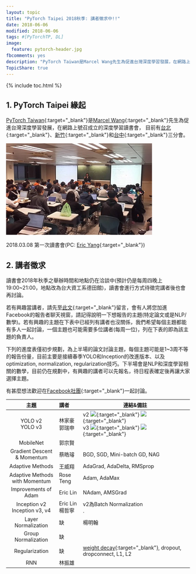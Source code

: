 ```yaml
---
layout: topic
title: "PyTorch Taipei 2018秋季: 講者徵求中!!"
date: 2018-06-06
modified: 2018-06-06
tags: #[PyTorchTP, DL]
image:
  feature: pytorch-header.jpg
fbcomments: yes
description: "PyTorch Taiwan是Marcel Wang先生為促進台灣深度學習發展，在網路上號召成立的深度學習讀書會，目前有台北、台中和新竹三個子分會 | PyTorch Taipei"
TopicShare: true
---
```


{% include toc.html %}

## 1. PyTorch Taipei 緣起

[PyTorch Taiwan](https://www.facebook.com/groups/2027602154187130/){:target="_blank"}是[Marcel Wang](https://www.linkedin.com/in/marcel-wang-3a988b7a/){:target="_blank"}先生為促進台灣深度學習發展，在網路上號召成立的深度學習讀書會，
目前有[台北](http://hemingwang.blogspot.tw/2018/01/pytorchpytorch-taipei_20.html){:target="_blank"}、[新竹](http://hemingwang.blogspot.tw/2018/01/pytorchpytorch-hsinchu.html){:target="_blank"}和[台中](http://hemingwang.blogspot.tw/2018/04/pytorchpytorch-taichung_26.html){:target="_blank"}三分會。

<img src="../../../images/pytp1.jpg">

2018.03.08 第一次讀書會(PC: [Eric Yang](https://www.facebook.com/profile.php?id=1561001417){:target="_blank"})

## 2. 講者徵求

讀書會2018年秋季之舉辦時間和地點仍在洽談中(預計仍是每周四晚上19:00~21:00，地點改為台大資工系德田館)，讀書會進行方式待徵完講者後也會再討論。

若有興趣當講者，請先至[此文](https://www.facebook.com/groups/2027602154187130/permalink/2060273964253282/){:target="_blank"}留言，會有人將您加進Facebook的報告者聊天視窗，請記得說明一下想報告的主題(特定論文或是NLP/數學)。若有興趣的主題在下表中已經列有講者也沒關係，我們希望每個主題都能有多人一起討論，一個主題也可能需要多位講者(每周一位)，列在下表的即為該主題的負責人。

下列的進度表僅初步規劃，為上半場的論文討論主題，每個主題可能是1~3周不等的報告份量，目前主要是接續春季YOLO和Inception的改進版本、以及optimization, normalization, regularization技巧。下半場會是NLP和深度學習相關的數學，目前仍在規劃中，有興趣的講者可以先報名，待日程表確定後再讓大家選擇主題。

有甚麼想法歡迎在[Facebook社團](https://www.facebook.com/groups/2027602154187130/){:target="_blank"}一起討論。

<!--
<link rel="stylesheet" href="./custom.css">
<div class="w3-row">
  <div class="w3-quarter w3-container">
    <p><img src="../../images/icons/gd.png" alt="" /> <a href="https://drive.google.com/open?id=12AYDi8JCsqYVXJH7jbexuu3LHtqtudiz" target="_blank">全部論文下載</a><br>
    <img src="../../images/icons/gds.png" alt="" /> <a href="https://docs.google.com/spreadsheets/d/1qYJ5rOL7gotjbcXTVPDvclyZptZ-cRpYcDbdWk3PMt4/edit?usp=sharing" target="_blank">每周講者列表</a><br>
    <img src="../../images/icons/github.png" alt="" /> <a href="https://github.com/pecu/PyTorch_CSX" target="_blank">實作進度表</a><br><img src="../../images/icons/youtube.png" alt="" /> <a href="https://www.youtube.com/channel/UCk_f2g9Dkc4WaqrqpzxywJw" target="_blank">PyTorchTP</a></p>
  </div>
  <div class="w3-quarter w3-container">
    <p><img src="../../images/icons/paper.png" alt="" />: 論文PDF<br>
    <img src="../../images/icons/mt.png" alt="" />: 講者之講解材料<br>
    <img src="../../images/icons/video.png" alt="" />: 論文講解影片連結</p>
  </div>
  <div class="w3-quarter w3-container">
    <p><img src="../../images/icons/coding.png" alt="" />: 官方程式/Demo<br>
    <img src="../../images/icons/pytorch.png" alt="" />: PyTorch範例程式<br>
    <img src="../../images/icons/video_t.png" alt="" />: PyTorch講解影片</p>
  </div>
</div>
-->

| 主題                                | 講者                | 連結&備註
|:-----------------------------------:|:--------------------| ------
| YOLO v2<br/>YOLO v3                 | 林家豪<br/>郭瑞申   | v2 [![][p]][Yv2p]{:target="_blank"} [![][c]][Yv2]{:target="_blank"} <br/>v3 [![][p]][Yv3p]{:target="_blank"} [![][c]][Yv3]{:target="_blank"}
| MobileNet                           | 郭宗賢              |
| Gradient Descent <br/>& Momentum    | 蔡皓璿              | BGD, SGD, Mini-batch GD, NAG
| Adaptive Methods                    | 王威翔              | AdaGrad, AdaDelta, RMSprop
| Adaptive Methods <br/>with Momentum | Rose Teng           | Adam, AdaMax
| Improvements of Adam                | Eric Lin            | NAdam, AMSGrad
| Inception v2<br/>Inception v3, v4   | Eric Lin<br/>楊哲寧 | v2為Batch Normalization<br/>.
| Layer Normalization                 | 缺                  | 楊明翰
| Group Normalization                 | 缺                  |  
| Regularization                      | 缺                  | [weight decay](http://hemingwang.blogspot.com/2017/06/aiweight-decay.html){:target="_blank"}, dropout, dropconnect, L1, L2
| RNN                                 | 林振雄              |    

[p]: ../../../images/icons/paper.png
[c]: ../../../images/icons/coding.png
[v]: ../../../images/icons/video.png
[t]: ../../../images/icons/pytorch.png
[vt]: ../../../images/icons/video_t.png
[m]: ../../../images/icons/mt.png

<!-- YOLO v23 -->
[Yv2]: https://pjreddie.com/darknet/yolov2/
[Yv3]: https://pjreddie.com/darknet/yolo/
[Yv2p]: https://arxiv.org/pdf/1612.08242
[Yv3p]: https://pjreddie.com/media/files/papers/YOLOv3.pdf
